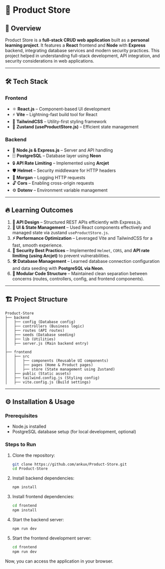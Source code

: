 
# 🛒 Product Store

## 🚀 Overview

Product Store is a **full-stack CRUD web application** built as a **personal learning project**. It features a **React** frontend and  **Node** with  **Express** backend, integrating database services and modern security practices. This project helped in understanding full-stack development, API integration, and security considerations in web applications.

----------

## 🛠 Tech Stack

### **Frontend**

-   ⚛ **React.js** – Component-based UI development
-   ⚡ **Vite** – Lightning-fast build tool for React
-   🎨 **TailwindCSS** – Utility-first styling framework
-   🔀 **Zustand (useProductStore.js)** – Efficient state management

### **Backend**

-   🚀 **Node.js & Express.js** – Server and API handling
-   🗄 **PostgreSQL** – Database layer using **Neon**
-   🔒 **API Rate Limiting** – Implemented using **Arcjet**
-   🛡 **Helmet** – Security middleware for HTTP headers
-   📜 **Morgan** – Logging HTTP requests
-   🔓 **Cors** – Enabling cross-origin requests
-   ⚙ **Dotenv** – Environment variable management

----------

## 🔥 Learning Outcomes

1.  **📡 API Design** – Structured REST APIs efficiently with Express.js.
2.  **🎨 UI & State Management** – Used React components effectively and managed state via zustand `useProductStore.js`.
3.  **⚡ Performance Optimization** – Leveraged Vite and TailwindCSS for a fast, smooth experience.
4.  **🔐 Security Best Practices** – Implemented `Helmet`, `CORS`, and **API rate limiting (using Arcjet)** to prevent vulnerabilities.
5.  **🛠 Database Management** – Learned database connection configuration and data seeding with **PostgreSQL via Neon**.
6.  **🔄 Modular Code Structure** – Maintained clean separation between concerns (routes, controllers, config, and frontend components).

----------

## 🏗 Project Structure

```
Product-Store
├── backend
│   ├── config (Database config)
│   ├── controllers (Business logic)
│   ├── routes (API routes)
│   ├── seeds (Database seeding)
│   ├── lib (Utilities)
│   ├── server.js (Main backend entry)
│
├── frontend
│   ├── src
│   │   ├── components (Reusable UI components)
│   │   ├── pages (Home & Product pages)
│   │   ├── store (State management using Zustand)
│   ├── public (Static assets)
│   ├── tailwind.config.js (Styling config)
│   ├── vite.config.js (Build settings)

```

----------

## ⚙ Installation & Usage

### **Prerequisites**

-   Node.js installed
-   PostgreSQL database setup (for local development, optional)

### **Steps to Run**

1.  Clone the repository:
    
    ```sh
    git clone https://github.com/ankux/Product-Store.git
    cd Product-Store
    
    ```
    
2.  Install backend dependencies:
    
    ```sh
    npm install
    ```
    
3.  Install frontend dependencies:
    
    ```sh
    cd frontend
    npm install
    ```
    
4.  Start the backend server:
    
    ```sh
    npm run dev
    ```
    
5.  Start the frontend development server:
    
    ```sh
    cd frontend
    npm run dev
    ```
    

Now, you can access the application in your browser.

